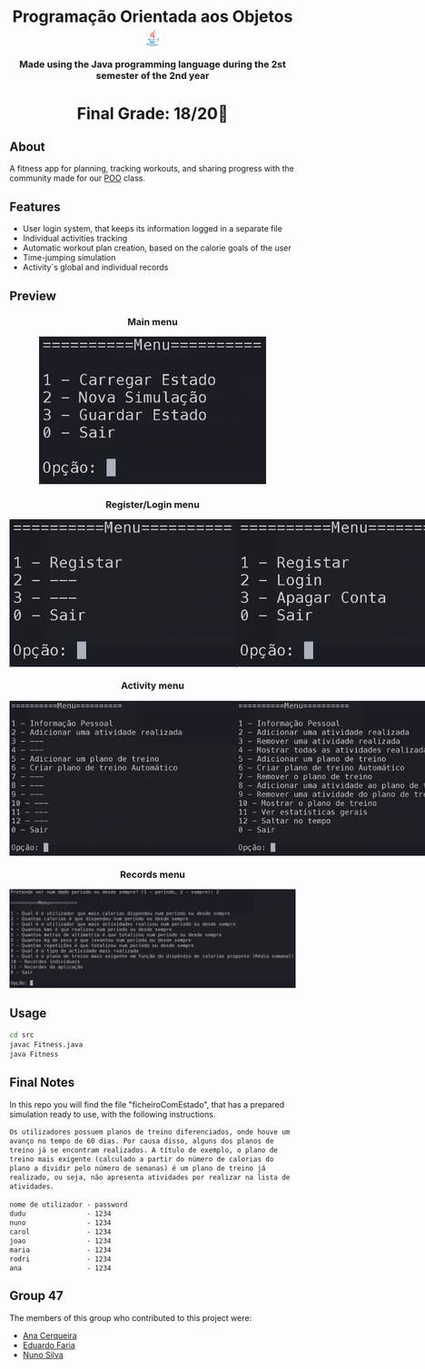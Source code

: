 <h1 align="center">Programação Orientada aos Objetos<img align="center" src="https://github.com/devicons/devicon/blob/master/icons/java/java-original.svg" target="_blank" title="C" alt="C" width="30" height="30"/></h1>

<h3 align="center">Made using the Java programming language during the 2st semester of the 2nd year</h3> 

<h1 align="center">Final Grade: 18/20💫</h1>

## About

A fitness app for planning, tracking workouts, and sharing progress with the community made for our [POO](https://www.di.uminho.pt/~jno/sitedi/uc_8504P4.html) class.


## Features

- User login system, that keeps its information logged in a separate file
- Individual activities tracking
- Automatic workout plan creation, based on the calorie goals of the user
- Time-jumping simulation
- Activity´s global and individual records 

## Preview
<h3 align="center"> Main menu</h3> 

<p align="center">
  <img justify-content=center src="README_photos/Main_Menu.png" alt="Main Menu" width="400"/>
</p>


<h3 align="center"> Register/Login menu</h3> 
<div style="display: flex;" align=center>
  <img src="README_photos/Pre_Register_Menu.png" alt="Pre Register Menu" width="400"/>
  <img src="README_photos/Post_Register_Menu.png" alt="Post Register Menu" width="400"/>
</div>


<h3 align="center"> Activity menu</h3> 
<div style="display: flex;" align=center>
  <img src="README_photos/Pre_Activity_Menu.png" alt="Pre Activity Menu" width="400"/>
  <img src="README_photos/Post_Activity_Menu.png" alt="Post Activity Menu" width="400"/>
</div>  

<h3 align="center"> Records menu</h3> 
<p align="center">
  <img src="README_photos/Records_Menu.png" alt="Records Menu" width="800"/>
</p>


## Usage
```bash
cd src
javac Fitness.java
java Fitness
```

## Final Notes

In this repo you will find the file "ficheiroComEstado", that has a prepared simulation ready to use, with the following instructions.

```
Os utilizadores possuem planos de treino diferenciados, onde houve um avanço no tempo de 60 dias. Por causa disso, alguns dos planos de treino já se encontram realizados. A título de exemplo, o plano de treino mais exigente (calculado a partir do número de calorias do plano a dividir pelo número de semanas) é um plano de treino já realizado, ou seja, não apresenta atividades por realizar na lista de atividades.

nome de utilizador - password
dudu               - 1234
nuno               - 1234
carol              - 1234
joao               - 1234
maria              - 1234
rodri              - 1234
ana                - 1234
```



## Group 47
The members of this group who contributed to this project were:
- <a href="https://www.github.com/Cerqueira025">Ana Cerqueira</a>
- <a href="https://www.github.com/2101dudu">Eduardo Faria</a>
- <a href="https://www.github.com/NunoMRS7">Nuno Silva</a>

